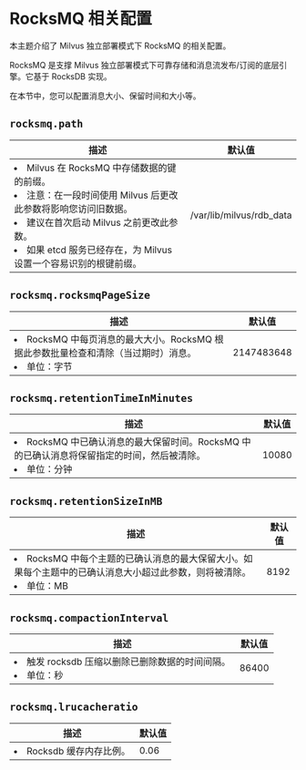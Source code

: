 # RocksMQ 相关配置

本主题介绍了 Milvus 独立部署模式下 RocksMQ 的相关配置。

RocksMQ 是支撑 Milvus 独立部署模式下可靠存储和消息流发布/订阅的底层引擎。它基于 RocksDB 实现。

在本节中，您可以配置消息大小、保留时间和大小等。

## `rocksmq.path`

<table id="rocksmq.path">
  <thead>
    <tr>
      <th class="width80">描述</th>
      <th class="width20">默认值</th> 
    </tr>
  </thead>
  <tbody>
    <tr>
      <td>
        <li>Milvus 在 RocksMQ 中存储数据的键的前缀。</li>
        <li>注意：在一段时间使用 Milvus 后更改此参数将影响您访问旧数据。</li>
        <li>建议在首次启动 Milvus 之前更改此参数。</li>
        <li>如果 etcd 服务已经存在，为 Milvus 设置一个容易识别的根键前缀。</li>
      </td>
      <td>/var/lib/milvus/rdb_data</td>
    </tr>
  </tbody>
</table>


## `rocksmq.rocksmqPageSize`

<table id="rocksmq.rocksmqPageSize">
  <thead>
    <tr>
      <th class="width80">描述</th>
      <th class="width20">默认值</th> 
    </tr>
  </thead>
  <tbody>
    <tr>
      <td>
        <li>RocksMQ 中每页消息的最大大小。RocksMQ 根据此参数批量检查和清除（当过期时）消息。</li>
        <li>单位：字节</li>
      </td>
      <td>2147483648</td>
    </tr>
  </tbody>
</table>


## `rocksmq.retentionTimeInMinutes`

<table id="rocksmq.retentionTimeInMinutes">
  <thead>
    <tr>
      <th class="width80">描述</th>
      <th class="width20">默认值</th> 
    </tr>
  </thead>
  <tbody>
    <tr>
      <td>
        <li>RocksMQ 中已确认消息的最大保留时间。RocksMQ 中的已确认消息将保留指定的时间，然后被清除。</li>
        <li>单位：分钟</li>
      </td>
      <td>10080</td>
    </tr>
  </tbody>
</table>


## `rocksmq.retentionSizeInMB`

<table id="rocksmq.retentionSizeInMB">
  <thead>
    <tr>
      <th class="width80">描述</th>
      <th class="width20">默认值</th> 
    </tr>
  </thead>
  <tbody>
    <tr>
      <td>
        <li>RocksMQ 中每个主题的已确认消息的最大保留大小。如果每个主题中的已确认消息大小超过此参数，则将被清除。</li>
        <li>单位：MB</li>
      </td>
      <td>8192</td>
    </tr>
  </tbody>
</table>

## `rocksmq.compactionInterval`

<table id="rocksmq.compactionInterval">
  <thead>
    <tr>
      <th class="width80">描述</th>
      <th class="width20">默认值</th> 
    </tr>
  </thead>
  <tbody>
    <tr>
      <td>
        <li>触发 rocksdb 压缩以删除已删除数据的时间间隔。</li>
        <li>单位：秒</li>
      </td>
      <td>86400</td>
    </tr>
  </tbody>
</table>

## `rocksmq.lrucacheratio`

<table id="rocksmq.lrucacheratio">
  <thead>
    <tr>
      <th class="width80">描述</th>
      <th class="width20">默认值</th> 
    </tr>
  </thead>
  <tbody>
    <tr>
      <td>
        <li>Rocksdb 缓存内存比例。</li>
      </td>
      <td>0.06</td>
    </tr>
  </tbody>
</table>